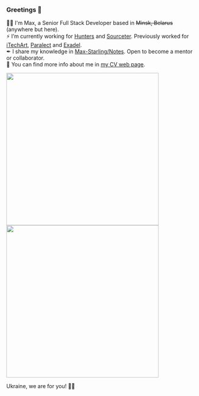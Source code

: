 ### Greetings 👋

🧙‍♂️ I'm Max, a Senior Full Stack Developer based in ~~Minsk, Belarus~~ (anywhere but here).  
⚡ I’m currently working for [Hunters](https://www.hunters.ai/) and [Sourceter](https://sourceter.com/). Previously worked for [iTechArt](https://www.itechart.com/), [Paralect](https://www.paralect.com/) and [Exadel](https://exadel.com/).  
✒ I share my knowledge in [Max-Starling/Notes](https://github.com/Max-Starling/Notes). Open to become a mentor or collaborator.  
🔭 You can find more info about me in [my CV web page](https://max-starling-cv.web.app/).  


<a href="http://www.github.com/Max-Starling">
 <img align="left" width="400" src="https://github-readme-streak-stats.herokuapp.com/?user=Max-Starling&stroke=ffffff&background=2c2f33&ring=677bbf&fire=677bbf&currStreakNum=ffffff&currStreakLabel=677bbf&sideNums=ffffff&sideLabels=ffffff&dates=ffffff&hide_border=true" /></a>

<img width="400" src="https://github-readme-stats.vercel.app/api?username=Max-Starling&show_icons=true&include_all_commits=true&count_private=true&theme=discord_old_blurple&hide=contribs&custom_title=Max-Starling%27s%20GitHub%20Stats" align="center" />
 
Ukraine, we are for you! 💙💛


<!-- <a href="https://wakatime.com" width="200px"><img src="https://wakatime.com/share/@Max_Starling/b5324425-4052-4937-90ea-44cc8905dc67.png" /></a> -->




<!-- [![Top Langs](https://github-readme-stats.vercel.app/api/top-langs/?username=Max-Starling&layout=compact)](https://github.com/anuraghazra/github-readme-stats) -->

<!--  and my experience, my skills -->
<!-- 👯 Open for contributing. -->
<!--
**Max-Starling/Max-Starling** is a ✨ _special_ ✨ repository because its `README.md` (this file) appears on your GitHub profile.


Here are some ideas to get you started:

- 🔭 I’m currently working on ...
- 🌱 I’m currently learning ...
- 👯 I’m looking to collaborate on ...
- 🤔 I’m looking for help with ...
- 💬 Ask me about ...
- 📫 How to reach me: ...
- 😄 Pronouns: ...
- ⚡ Fun fact: ...
-->


